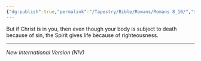 ```yaml
---
{"dg-publish":true,"permalink":"/Tapestry/Bible/Romans/Romans 8_10/","title":"Romans 8:10","hide":true,"tags":["bible-verse","bible-verse"],"dgHomeLink":true,"dgShowLocalGraph":true,"dgEnableSearch":true}
---
```


But if Christ is in you, then even though your body is subject to death because of sin, the Spirit gives life because of righteousness.

---
*New International Version (NIV)*